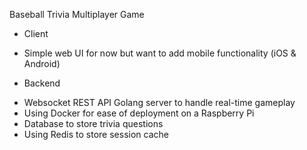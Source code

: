 Baseball Trivia Multiplayer Game

* Client
- Simple web UI for now but want to add mobile functionality (iOS & Android)

* Backend
- Websocket REST API Golang server to handle real-time gameplay
- Using Docker for ease of deployment on a Raspberry Pi
- Database to store trivia questions
- Using Redis to store session cache